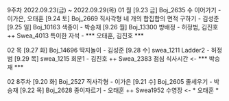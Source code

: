 9주차 2022.09.23(금) ~ 2022.09.29(목)
01 월
[9.23 금] Boj_2635 수 이어가기 - 이가은, 오태훈
[9.24 토] Boj_2669 직사각형 네 개의 합집합의 면적 구하기 - 김성준
[9.25 일] Boj_10163 색종이 - 박승재
[9.26 월] Boj_13300 방배정 - 허정범, 김진호
++ Swea_4013 특이한 자석 - *** 오태훈, 김진호 ***

02 목
[9.27 화] Boj_14696 딱지놀이 - 김성준
[9.28 수] swea_1211 Ladder2 - 허정범
[9.29 목] swea_1215 회문1 - 김진호
++ Swea_2383 점심 식사시간  <- *** 박승재 ***

02 8주차
[9.20 화] Boj_2527 직사각형 - 이가은
[9.21 수] Boj_2605 줄세우기 - 박승재
[9.22 목] Boj_2628 종이자르기 - 오태훈
++ Swea1952 수영장           <- * 오태훈 *